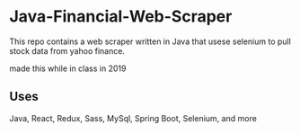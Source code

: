 # Java-Financial-Web-Scraper
This repo contains a web scraper written in Java that usese selenium to pull stock data from yahoo finance.

made this while in class in 2019

## Uses
Java, React, Redux, Sass, MySql, Spring Boot, Selenium, and more









